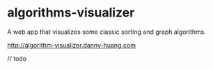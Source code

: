 # algorithms-visualizer
 A web app that visualizes some classic sorting and graph algorithms.
 
 http://algorithm-visualizer.danny-huang.com

// todo
